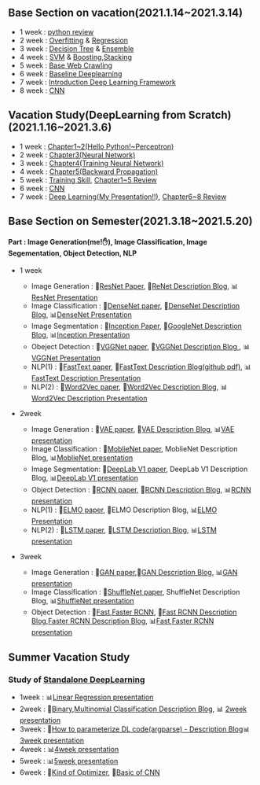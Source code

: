 ## Base Section on vacation(2021.1.14~2021.3.14)
 - 1 week : <a href='https://github.com/winston1214/BOAZ/blob/master/Base_Section/1week/BOAZ%2016%EA%B8%B0%20%EB%B6%84%EC%84%9D(1%EC%A3%BC%EC%B0%A8).ipynb'>python review</a>
 - 2 week : <a href='https://github.com/winston1214/BOAZ/blob/master/Base_Section/2week/Overfitting.pdf'>Overfitting</a> & <a href='https://github.com/winston1214/BOAZ/blob/master/Base_Section/2week/%ED%9A%8C%EA%B7%80.pdf'>Regression</a>
 - 3 week : <a href='https://github.com/winston1214/BOAZ/blob/master/Base_Section/3week/16%EA%B8%B0%20%EB%B2%A0%EC%9D%B4%EC%8A%A4%203%EC%A3%BC%EC%B0%A8%20%EB%B0%9C%ED%91%9C%20_%20decisiontree%20_%2015%EA%B8%B0%20%EB%B6%84%EC%84%9D%20%EC%9D%B4%EC%9C%A4%EC%A0%95.pdf'>Decision Tree</a> & <a href='https://github.com/winston1214/BOAZ/blob/master/Base_Section/3week/16%EA%B8%B0%20%EB%B6%84%EC%84%9D%203%EC%A3%BC%EC%B0%A8%20%EC%84%B8%EC%85%98%20%EB%B0%9C%ED%91%9C-2.pdf'>Ensemble</a>
 - 4 week : <a href='https://github.com/winston1214/BOAZ/blob/master/Base_Section/4week/%EB%B6%84%EC%84%9Dbase_SVM.pdf'>SVM</a> & <a href='https://github.com/winston1214/BOAZ/blob/master/Base_Section/4week/%EB%B6%84%EC%84%9Dbase_Boosting%2CStacking.pdf'>Boosting,Stacking</a>
 - 5 week : <a href='https://github.com/winston1214/BOAZ/blob/master/Base_Section/5week/210208%EA%B3%B5%EB%8F%99%EC%84%B8%EC%85%98_%ED%81%AC%EB%A1%A4%EB%A7%81.pdf'>Base Web Crawling</a>
 - 6 week : <a href='https://github.com/winston1214/BOAZ/blob/master/Base_Section/6week/%EB%94%A5%EB%9F%AC%EB%8B%9D%20%EA%B8%B0%EC%B4%88.pdf'>Baseline Deeplearning</a>
 - 7 week : <a href='https://github.com/winston1214/BOAZ/blob/master/Base_Section/7week/Introduction%20to%20DL%20Framework_210225_192005.pdf'>Introduction Deep Learning Framework</a>
 - 8 week : <a href='https://github.com/winston1214/BOAZ/blob/master/Base_Section/8week/CNN.pdf'>CNN</a>
 ## Vacation Study(DeepLearning from Scratch)(2021.1.16~2021.3.6)
 - 1 week : <a href='https://github.com/winston1214/BOAZ/blob/master/Study-DL_from_scratch/1week/1week-Chapter1-2.pdf'>Chapter1~2(Hello Python!~Perceptron)</a>
 - 2 week : <a href='https://github.com/winston1214/BOAZ/blob/master/Study-DL_from_scratch/2week/%EB%B0%91%EB%B0%94%EB%8B%A5%20%EB%94%A5%EB%9F%AC%EB%8B%9D%202%EC%A3%BC%EC%B0%A8%20%EC%8B%A0%EA%B2%BD%EB%A7%9D.pdf'>Chapter3(Neural Network)</a>
 - 3 week : <a href='https://github.com/winston1214/BOAZ/blob/master/Study-DL_from_scratch/3week/3%EC%A3%BC%EC%B0%A8%20%EA%B9%80%EC%98%81%EC%9D%80_4%EC%9E%A5%20%EC%8B%A0%EA%B2%BD%EB%A7%9D%20%ED%95%99%EC%8A%B5.pdf'>Chapter4(Training Neural Network)</a>
 - 4 week : <a href='https://github.com/winston1214/BOAZ/blob/master/Study-DL_from_scratch/4week/4%EC%A3%BC%EC%B0%A8%20%EB%82%A8%EC%9C%A0%EC%A7%80-5%EC%9E%A5.pdf'>Chapter5(Backward Propagation)</a>
 - 5 week : <a href='https://github.com/winston1214/BOAZ/blob/master/Study-DL_from_scratch/5week/5%EC%A3%BC%EC%B0%A8_6%EC%9E%A5_%EA%B3%BD%EB%AF%BC%EC%A7%80.pdf'>Training Skill</a>, <a href='https://github.com/winston1214/BOAZ/blob/master/Study-DL_from_scratch/5week/%EC%8A%A4%ED%84%B0%EB%94%945%EC%A3%BC%EC%B0%A8_%EC%A0%84%EB%B0%98%EB%B6%80%EC%A0%95%EB%A6%AC(%EA%B9%80%EC%9C%A0%EC%A7%84).pdf'>Chapter1~5 Review</a>
 - 6 week : <a href='https://github.com/winston1214/BOAZ/tree/master/Study-DL_from_scratch/6week'>CNN</a>
 - 7 week : <a href='https://github.com/winston1214/BOAZ/blob/master/Study-DL_from_scratch/7week/Chapter8_Presentation.pdf'>Deep Learning(My Presentation!!)</a>, <a href='https://github.com/winston1214/BOAZ/blob/master/Study-DL_from_scratch/7week/%ED%9B%84%EB%B0%98%EB%B6%80%EC%A0%95%EB%A6%AC.pdf'>Chapter6~8 Review</a>
 
## Base Section on Semester(2021.3.18~2021.5.20)
#### Part : Image Generation(me!✋), Image Classification, Image Segementation, Object Detection, NLP
- 1 week 
  - Image Generation : 📖<a href='https://github.com/winston1214/BOAZ/blob/master/Paper_Review/Image_Generation/1week/paper/Deep%20Residual%20Learning%20for%20Image%20Recognition(ResNet).pdf'>ResNet Paper</a>, 💬<a href='https://bigdata-analyst.tistory.com/263'>ReNet Description Blog</a>, 📊<a href='https://github.com/winston1214/BOAZ/blob/master/Paper_Review/Image_Generation/1week/presentation/ResNet_presentation.pdf'>ResNet Presentation</a>
  - Image Classification : 📖<a href='https://github.com/winston1214/BOAZ/blob/master/Paper_Review/Image_Classification/1week/Densely%20Connected%20Convolutional%20Networks.pdf'>DenseNet paper</a>, 💬<a href='https://holygangsky.tistory.com/3'>DenseNet Description Blog</a>, 📊<a href='https://github.com/winston1214/BOAZ/blob/master/Paper_Review/Image_Classification/1week/Densenet%20%EB%B0%9C%ED%91%9C.pdf'>DenseNet Presentation</a>
  - Image Segmentation : 📖<a href='https://github.com/winston1214/BOAZ/blob/master/Paper_Review/Image_Segmentation/1week/paper/Going%20Deeper%20with%20Convolutions.pdf'>Inception Paper</a>, 💬<a href='https://bigdata-ha.tistory.com/14'>GoogleNet Description Blog</a>, 📊<a href='https://github.com/winston1214/BOAZ/blob/master/Paper_Review/Image_Segmentation/1week/presentation/Going%20Deeper%20into%20Convolution.pdf'>Inception Presentation</a>
  - Obeject Detection : 📖<a href='https://github.com/winston1214/BOAZ/blob/master/Paper_Review/Object_Detection/1week/paper/Very%20Deep%20Convolution%20networks%20for%20large%20scale%20image%20recognition.pdf'>VGGNet paper</a>, 💬<a href='https://ysbstudy.tistory.com/7?category=848311'>VGGNet Description Blog </a>, 📊<a href='https://github.com/winston1214/BOAZ/blob/master/Paper_Review/Object_Detection/1week/presentation/Detection_VGG%20%EB%85%BC%EB%AC%B8%EB%A6%AC%EB%B7%B0.pdf'>VGGNet Presentation</a>
  - NLP(1) : 📖<a href='https://github.com/winston1214/BOAZ/blob/master/Paper_Review/NLP/1week/paper/Enriching%20Word%20Vectors%20with%20Subword%20Information.pdf'>FastText paper</a>, 💬<a href=https://github.com/hello-im-yj/Boaz-Paper/blob/main/nlp/FastText-Enriching_Word_Vectors_with_Subword_Information.pdf>FastText Description Blog(github pdf)</a>, 📊<a href='https://github.com/winston1214/BOAZ/blob/master/Paper_Review/NLP/1week/presentation/FastText.pdf'>FastText Description Presentation</a>
  - NLP(2) : 📖<a href='https://github.com/winston1214/BOAZ/blob/master/Paper_Review/NLP/1week/paper/Efficient%20Estimation%20of%20Word%20Representations%20in%20Vecotr%20Space.pdf'>Word2Vec paper</a>, 💬<a href='https://hul980.tistory.com/35'>Word2Vec Description Blog</a>, 📊<a href='https://github.com/winston1214/BOAZ/blob/master/Paper_Review/NLP/1week/presentation/Efficient%20Estimation%20of%20Word%20Representations%20in%20Vector%20Space.pdf'>Word2Vec Description Presentation</a>

- 2week
  - Image Generation : 📖<a href='https://github.com/winston1214/BOAZ/blob/master/Paper_Review/Image_Generation/2week/paper/Auto-Encoding%20Variational%20Bayes.pdf'>VAE paper</a>, 💬<a href='https://bigdata-analyst.tistory.com/263?category=883085'>VAE Description Blog</a>, 📊<a href='https://github.com/winston1214/BOAZ/blob/master/Paper_Review/Image_Generation/2week/presentation/VAE_presentation.pdf'>VAE presentation</a>
  - Image Classification : 📖<a href='https://github.com/winston1214/BOAZ/blob/master/Paper_Review/Image_Classification/2week/paper/MoblieNet.pdf'>MoblieNet paper</a>, MoblieNet Description Blog, 📊<a href='https://github.com/winston1214/BOAZ/blob/master/Paper_Review/Image_Classification/2week/presentation/MobileNets_presentation.pdf'>MoblieNet presentation</a>
  - Image Segmentation: 📖<a href='https://github.com/winston1214/BOAZ/blob/master/Paper_Review/Image_Segmentation/2week/paper/DeepLab%20V1.pdf'>DeepLab V1 paper</a>, DeepLab V1 Description Blog, 📊<a href='https://github.com/winston1214/BOAZ/blob/master/Paper_Review/Image_Segmentation/2week/presentation/Boaz_DeepLab%20V1.pdf'>DeepLab V1 presentation</a>
  - Object Detection : 📖<a href='https://github.com/winston1214/BOAZ/blob/master/Paper_Review/Object_Detection/2week/paper/RCNN.pdf'>RCNN paper</a>, 💬<a href='https://dbxminz.tistory.com/19?category=933730'>RCNN Description Blog</a>, 📊<a href='https://github.com/winston1214/BOAZ/blob/master/Paper_Review/Object_Detection/2week/presentation/R-CNN.pdf'>RCNN presentation</a>
  - NLP(1) : 📖<a href='https://github.com/winston1214/BOAZ/blob/master/Paper_Review/NLP/2week/paper/Deep%20contextualized%20word%20representations.pdf'>ELMO paper</a>, 💬ELMO Description Blog, 📊<a href='https://github.com/winston1214/BOAZ/blob/master/Paper_Review/NLP/2week/presentation/NLP_ELMO.pdf'>ELMO Presentation</a>
  - NLP(2) : 📖<a href='https://github.com/winston1214/BOAZ/blob/master/Paper_Review/NLP/2week/paper/Long%20Short%20Term%20Memory.pdf'>LSTM paper</a>, 💬<a href='https://hul980.tistory.com/37?category=933859'>LSTM Description Blog</a>, 📊<a href='https://github.com/winston1214/BOAZ/blob/master/Paper_Review/NLP/2week/presentation/LSTM_presentation.pdf'>LSTM presentation</a>

- 3week
  - Image Generation : 📖<a href='https://github.com/winston1214/BOAZ/blob/master/Paper_Review/Image_Generation/3week/paper/Generative%20Adversarial%20Nets.pdf'>GAN paper</a>,💬<a href='https://bigdata-analyst.tistory.com/264'>GAN Description Blog</a>, 📊<a href='https://github.com/winston1214/BOAZ/blob/master/Paper_Review/Image_Generation/3week/presentation/GAN%20presentation.pdf'>GAN presentation</a>
  - Image Classification : 📖<a href='https://github.com/winston1214/BOAZ/blob/master/Paper_Review/Image_Classification/3week/paper/ShuffleNet.pdf'>ShuffleNet paper</a>, ShuffleNet Description Blog, 📊<a href='https://github.com/winston1214/BOAZ/blob/master/Paper_Review/Image_Classification/3week/presentation/ShuffleNet%20%EB%B0%9C%ED%91%9C.pdf'>ShuffleNet presentation</a>
  - Object Detection : 📖<a href='https://github.com/winston1214/BOAZ/tree/master/Paper_Review/Object_Detection/3week/paper'>Fast,Faster RCNN</a>, 💬<a href='https://dbxminz.tistory.com/28?category=933730'>Fast RCNN Description Blog</a>,<a href='https://dbxminz.tistory.com/29?category=933730'>Faster RCNN Description Blog</a>, 📊<a href='https://github.com/winston1214/BOAZ/blob/master/Paper_Review/Object_Detection/3week/presentation/Fast%20R-CNN_Faster%20R-CNN_presentation.pdf'>Fast,Faster RCNN presentation</a>

## Summer Vacation Study
### Study of <a href='https://www.youtube.com/playlist?list=PLSAJwo7mw8jn8iaXwT4MqLbZnS-LJwnBd'>Standalone DeepLearning</a>
- 1week : 📊<a href='https://github.com/winston1214/BOAZ/blob/master/Study_Summer_vacation/1week/1%EC%A3%BC%EC%B0%A8(2%2C%203%2C%204)_%EA%B3%BD%EB%AF%BC%EC%A7%80.pdf'>Linear Regression presentation</a>
- 2week : 💬<a href='https://bigdata-analyst.tistory.com/272'>Binary,Multinomial Classification Description Blog</a>, 📊 <a href='https://github.com/winston1214/BOAZ/blob/master/Study_Summer_vacation/2week/week2_classification_%EA%B3%BD%EC%9C%A4%EA%B2%BD.pdf'>2week presentation</a>
- 3week : 💬<a href='https://bigdata-analyst.tistory.com/280'>How to parameterize DL code(argparse) - Description Blog</a>📊 <a href='https://github.com/winston1214/BOAZ/blob/master/Study_Summer_vacation/3week/week3_DL%2BMLP_%EC%A1%B0%EC%88%98%EC%97%B0.pdf'>3week presentation</a>
- 4week : 📊<a href='https://github.com/winston1214/BOAZ/blob/master/Study_Summer_vacation/4week/week4_%EC%97%AC%ED%95%B4%EC%9D%B8.pdf'>4week presentation</a>
- 5week : 📊<a href='https://github.com/winston1214/BOAZ/blob/master/Study_Summer_vacation/5week/Standalone_DL_%EA%B9%80%EC%98%81%EB%AF%BC_5week.pdf'>5week presentation</a>
- 6week : 💬<a href='https://bigdata-analyst.tistory.com/285'>Kind of Optimizer</a>, 💬<a href='https://bigdata-analyst.tistory.com/286'>Basic of CNN</a>

